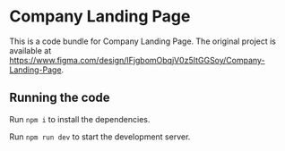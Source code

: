 
  # Company Landing Page

  This is a code bundle for Company Landing Page. The original project is available at https://www.figma.com/design/IFjgbomObqjV0z5ItGGSoy/Company-Landing-Page.

  ## Running the code

  Run `npm i` to install the dependencies.

  Run `npm run dev` to start the development server.
  